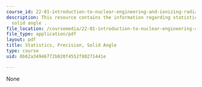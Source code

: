 ```yaml
---
course_id: 22-01-introduction-to-nuclear-engineering-and-ionizing-radiation-fall-2015
description: This resource contains the information regarding statistics, precision,
  solid angle .
file_location: /coursemedia/22-01-introduction-to-nuclear-engineering-and-ionizing-radiation-fall-2015/0b62a34946772b020f4552f80271441e_MIT22_01F15_lec10.pdf
file_type: application/pdf
layout: pdf
title: Statistics, Precision, Solid Angle
type: course
uid: 0b62a34946772b020f4552f80271441e

---
```

None